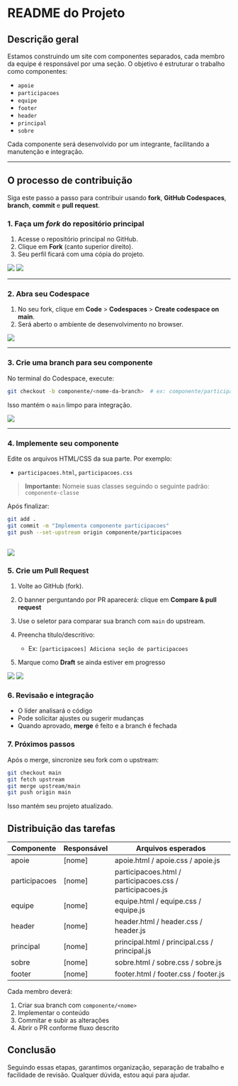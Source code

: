 # README do Projeto

## Descrição geral

Estamos construindo um site com componentes separados, cada membro da equipe é responsável por uma seção. O objetivo é estruturar o trabalho como componentes:

- `apoie`
- `participacoes`
- `equipe`
- `footer`
- `header`
- `principal`
- `sobre`

Cada componente será desenvolvido por um integrante, facilitando a manutenção e integração.

---

## O processo de contribuição

Siga este passo a passo para contribuir usando **fork**, **GitHub Codespaces**, **branch**, **commit** e **pull request**.

### 1. Faça um _fork_ do repositório principal

1. Acesse o repositório principal no GitHub.
2. Clique em **Fork** (canto superior direito).
3. Seu perfil ficará com uma cópia do projeto.

<img src="./docs/1-fork.png" />
<img src="./docs/2-fork.png" />

---

### 2. Abra seu Codespace

1. No seu fork, clique em **Code** > **Codespaces** > **Create codespace on main**.
2. Será aberto o ambiente de desenvolvimento no browser.

<img src="./docs/3-codespace.png" />

---

### 3. Crie uma branch para seu componente

No terminal do Codespace, execute:

```bash
git checkout -b componente/<nome-da-branch>  # ex: componente/participacoes
```

Isso mantém o `main` limpo para integração.

<img src="./docs/4-branch.png" />

---

### 4. Implemente seu componente

Edite os arquivos HTML/CSS da sua parte.
Por exemplo:

- `participacoes.html`, `participacoes.css`

> **Importante:** Nomeie suas classes seguindo o seguinte padrão: `componente-classe`

Após finalizar:

```bash
git add .
git commit -m "Implementa componente participacoes"
git push --set-upstream origin componente/participacoes
```

## <img src="./docs/5-commit.png" />

### 5. Crie um Pull Request

1. Volte ao GitHub (fork).
2. O banner perguntando por PR aparecerá: clique em **Compare & pull request**
3. Use o seletor para comparar sua branch com `main` do upstream.
4. Preencha título/descritivo:

   - Ex: `[participacoes] Adiciona seção de participacoes`

5. Marque como **Draft** se ainda estiver em progresso

<img src="./docs/6-pr.png" />
<img src="./docs/7-pr.png" />

### 6. Revisaão e integração

- O líder analisará o código
- Pode solicitar ajustes ou sugerir mudanças
- Quando aprovado, **merge** é feito e a branch é fechada

### 7. Próximos passos

Após o merge, sincronize seu fork com o upstream:

```bash
git checkout main
git fetch upstream
git merge upstream/main
git push origin main
```

Isso mantém seu projeto atualizado.

## Distribuição das tarefas

| Componente    | Responsável | Arquivos esperados                                        |
| ------------- | ----------- | --------------------------------------------------------- |
| apoie         | \[nome]     | apoie.html / apoie.css / apoie.js                         |
| participacoes | \[nome]     | participacoes.html / participacoes.css / participacoes.js |
| equipe        | \[nome]     | equipe.html / equipe.css / equipe.js                      |
| header        | \[nome]     | header.html / header.css / header.js                      |
| principal     | \[nome]     | principal.html / principal.css / principal.js             |
| sobre         | \[nome]     | sobre.html / sobre.css / sobre.js                         |
| footer        | \[nome]     | footer.html / footer.css / footer.js                      |

Cada membro deverá:

1. Criar sua branch com `componente/<nome>`
2. Implementar o conteúdo
3. Commitar e subir as alterações
4. Abrir o PR conforme fluxo descrito

## Conclusão

Seguindo essas etapas, garantimos organização, separação de trabalho e facilidade de revisão. Qualquer dúvida, estou aqui para ajudar.

